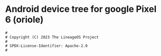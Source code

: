 # Android device tree for google Pixel 6 (oriole)

```
#
# Copyright (C) 2023 The LineageOS Project
#
# SPDX-License-Identifier: Apache-2.0
#
```

